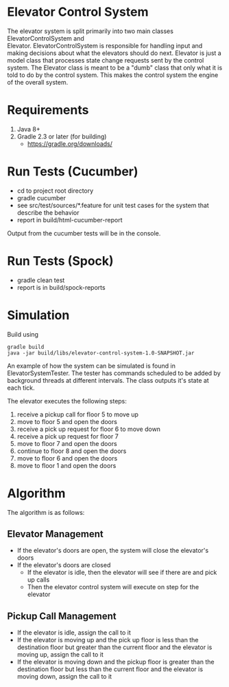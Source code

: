 # Elevator Control System

The elevator system is split primarily into two main classes ElevatorControlSystem and  
Elevator. ElevatorControlSystem is responsible for handling input and making decisions about 
what the elevators should do next. Elevator is just a model class that processes state change 
requests sent by the control system. The Elevator class is meant to be a "dumb" class that only
what it is told to do by the control system. This makes the control system the engine of the 
overall system.
    
Requirements
============

1. Java 8+
2. Gradle 2.3 or later (for building)
    * https://gradle.org/downloads/
    
Run Tests (Cucumber)
====================

- cd to project root directory
- gradle cucumber
- see src/test/sources/*.feature for unit test cases for the system that describe the behavior
- report in build/html-cucumber-report
    
Output from the cucumber tests will be in the console.

Run Tests (Spock)
=================

- gradle clean test
- report is in build/spock-reports
    
Simulation
==========

Build using 

    gradle build
    java -jar build/libs/elevator-control-system-1.0-SNAPSHOT.jar
    
An example of how the system can be simulated is found in ElevatorSystemTester.
The tester has commands scheduled to be added by background threads at different intervals. 
The class outputs it's state at each tick. 

The elevator executes the following steps:

1. receive a pickup call for floor 5 to move up
2. move to floor 5 and open the doors
3. receive a pick up request for floor 6 to move down
4. receive a pick up request for floor 7
5. move to floor 7 and open the doors
6. continue to floor 8 and open the doors
7. move to floor 6 and open the doors
8. move to floor 1 and open the doors

Algorithm
=========

The algorithm is as follows:

Elevator Management
-------------------

- If the elevator's doors are open, the system will close the elevator's doors
- If the elevator's doors are closed
    - If the elevator is idle, then the elevator will see if there are and pick up calls
    - Then the elevator control system will execute on step for the elevator

Pickup Call Management
----------------------

- If the elevator is idle, assign the call to it
- If the elevator is moving up and the pick up floor is less than the destination floor but greater than the current 
floor and the elevator is moving up, assign the call to it
- If the elevator is moving down and the pickup floor is greater than the destination floor but less than the current 
floor and the elevator is moving down, assign the call to it
